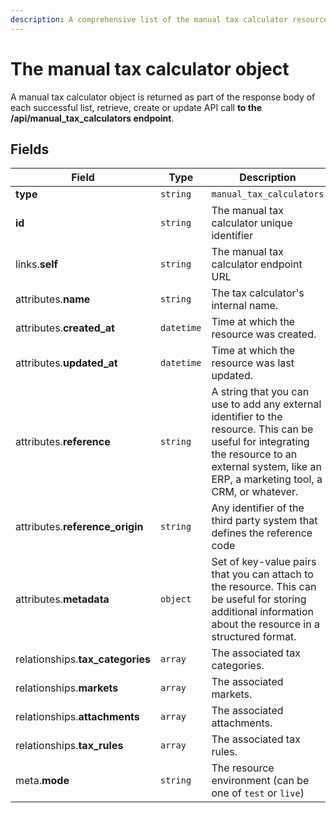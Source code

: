 ```yaml
---
description: A comprehensive list of the manual tax calculator resource's attributes and relationships.
---
```


# The manual tax calculator object

A manual tax calculator object is returned as part of the response body of each successful list, retrieve, create or update API call <b>to the /api/manual_tax_calculators endpoint</b>.

## Fields

| Field          | Type     | Description                                  |
| -------------- | -------- | -------------------------------------------- |
| **type**       | `string` | `manual_tax_calculators`                        |
| **id**         | `string` | The manual tax calculator unique identifier  |
| links.**self** | `string` | The manual tax calculator endpoint URL       |
| attributes.**name** | `string` | The tax calculator's internal name. |
| attributes.**created_at** | `datetime` | Time at which the resource was created. |
| attributes.**updated_at** | `datetime` | Time at which the resource was last updated. |
| attributes.**reference** | `string` | A string that you can use to add any external identifier to the resource. This can be useful for integrating the resource to an external system, like an ERP, a marketing tool, a CRM, or whatever. |
| attributes.**reference_origin** | `string` | Any identifier of the third party system that defines the reference code |
| attributes.**metadata** | `object` | Set of key-value pairs that you can attach to the resource. This can be useful for storing additional information about the resource in a structured format. |
| relationships.**tax_categories** | `array` | The associated tax categories. |
| relationships.**markets** | `array` | The associated markets. |
| relationships.**attachments** | `array` | The associated attachments. |
| relationships.**tax_rules** | `array` | The associated tax rules. |
| meta.**mode** | `string` | The resource environment \(can be one of `test` or `live`\) |


